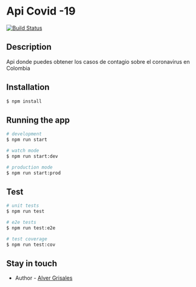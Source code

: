 # Api Covid -19
[![Build Status](https://travis-ci.com/Alver23/api-covid19.svg?branch=master)](https://travis-ci.com/Alver23/api-covid19)

## Description
Api donde puedes obtener los casos de contagio sobre el coronavirus en Colombia

## Installation

```bash
$ npm install
```

## Running the app

```bash
# development
$ npm run start

# watch mode
$ npm run start:dev

# production mode
$ npm run start:prod
```

## Test

```bash
# unit tests
$ npm run test

# e2e tests
$ npm run test:e2e

# test coverage
$ npm run test:cov
```



## Stay in touch

- Author - [Alver Grisales](https://twitter.com/23Alver)

